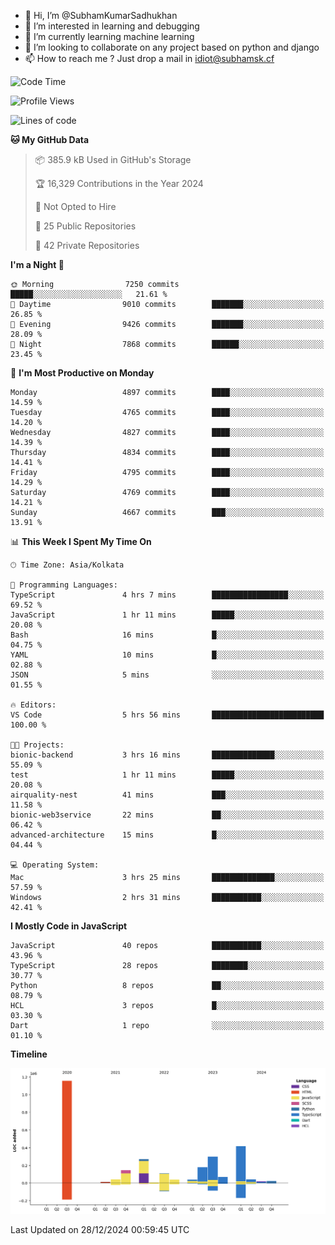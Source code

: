 - 👋 Hi, I’m @SubhamKumarSadhukhan
- 👀 I’m interested in learning and debugging
- 🌱 I’m currently learning machine learning
- 💞️ I’m looking to collaborate on any project based on python and django
- 📫 How to reach me ?
      Just drop a mail in idiot@subhamsk.cf

<!---
SubhamKumarSadhukhan/SubhamKumarSadhukhan is a ✨ special ✨ repository because its `README.md` (this file) appears on your GitHub profile.
You can click the Preview link to take a look at your changes.
--->


<!--START_SECTION:waka-->
![Code Time](http://img.shields.io/badge/Code%20Time-2%2C689%20hrs%2026%20mins-blue)

![Profile Views](http://img.shields.io/badge/Profile%20Views-0-blue)

![Lines of code](https://img.shields.io/badge/From%20Hello%20World%20I%27ve%20Written-2.9%20million%20lines%20of%20code-blue)

**🐱 My GitHub Data** 

> 📦 385.9 kB Used in GitHub's Storage 
 > 
> 🏆 16,329 Contributions in the Year 2024
 > 
> 🚫 Not Opted to Hire
 > 
> 📜 25 Public Repositories 
 > 
> 🔑 42 Private Repositories 
 > 
**I'm a Night 🦉** 

```text
🌞 Morning                7250 commits        █████░░░░░░░░░░░░░░░░░░░░   21.61 % 
🌆 Daytime                9010 commits        ███████░░░░░░░░░░░░░░░░░░   26.85 % 
🌃 Evening                9426 commits        ███████░░░░░░░░░░░░░░░░░░   28.09 % 
🌙 Night                  7868 commits        ██████░░░░░░░░░░░░░░░░░░░   23.45 % 
```
📅 **I'm Most Productive on Monday** 

```text
Monday                   4897 commits        ████░░░░░░░░░░░░░░░░░░░░░   14.59 % 
Tuesday                  4765 commits        ████░░░░░░░░░░░░░░░░░░░░░   14.20 % 
Wednesday                4827 commits        ████░░░░░░░░░░░░░░░░░░░░░   14.39 % 
Thursday                 4834 commits        ████░░░░░░░░░░░░░░░░░░░░░   14.41 % 
Friday                   4795 commits        ████░░░░░░░░░░░░░░░░░░░░░   14.29 % 
Saturday                 4769 commits        ████░░░░░░░░░░░░░░░░░░░░░   14.21 % 
Sunday                   4667 commits        ███░░░░░░░░░░░░░░░░░░░░░░   13.91 % 
```


📊 **This Week I Spent My Time On** 

```text
🕑︎ Time Zone: Asia/Kolkata

💬 Programming Languages: 
TypeScript               4 hrs 7 mins        █████████████████░░░░░░░░   69.52 % 
JavaScript               1 hr 11 mins        █████░░░░░░░░░░░░░░░░░░░░   20.08 % 
Bash                     16 mins             █░░░░░░░░░░░░░░░░░░░░░░░░   04.75 % 
YAML                     10 mins             █░░░░░░░░░░░░░░░░░░░░░░░░   02.88 % 
JSON                     5 mins              ░░░░░░░░░░░░░░░░░░░░░░░░░   01.55 % 

🔥 Editors: 
VS Code                  5 hrs 56 mins       █████████████████████████   100.00 % 

🐱‍💻 Projects: 
bionic-backend           3 hrs 16 mins       ██████████████░░░░░░░░░░░   55.09 % 
test                     1 hr 11 mins        █████░░░░░░░░░░░░░░░░░░░░   20.08 % 
airquality-nest          41 mins             ███░░░░░░░░░░░░░░░░░░░░░░   11.58 % 
bionic-web3service       22 mins             ██░░░░░░░░░░░░░░░░░░░░░░░   06.42 % 
advanced-architecture    15 mins             █░░░░░░░░░░░░░░░░░░░░░░░░   04.44 % 

💻 Operating System: 
Mac                      3 hrs 25 mins       ██████████████░░░░░░░░░░░   57.59 % 
Windows                  2 hrs 31 mins       ███████████░░░░░░░░░░░░░░   42.41 % 
```

**I Mostly Code in JavaScript** 

```text
JavaScript               40 repos            ███████████░░░░░░░░░░░░░░   43.96 % 
TypeScript               28 repos            ████████░░░░░░░░░░░░░░░░░   30.77 % 
Python                   8 repos             ██░░░░░░░░░░░░░░░░░░░░░░░   08.79 % 
HCL                      3 repos             █░░░░░░░░░░░░░░░░░░░░░░░░   03.30 % 
Dart                     1 repo              ░░░░░░░░░░░░░░░░░░░░░░░░░   01.10 % 
```



**Timeline**

![Lines of Code chart](https://raw.githubusercontent.com/SubhamKumarSadhukhan/SubhamKumarSadhukhan/main/assets/bar_graph.png)


 Last Updated on 28/12/2024 00:59:45 UTC
<!--END_SECTION:waka-->
